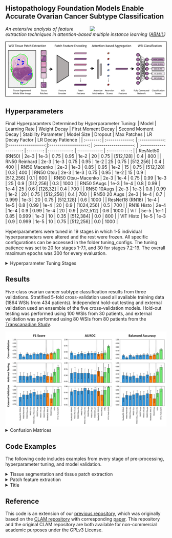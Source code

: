 ## Histopathology Foundation Models Enable Accurate Ovarian Cancer Subtype Classification
<img src="CISTIB logo.png" align="right" width="240"/>

*An extensive analysis of feature extraction techniques in attention-based multiple instance learning ([ABMIL](https://proceedings.mlr.press/v80/ilse18a.html?ref=https://githubhelp.com))* 


<img src="ABMILpipelineUpdate-min.png" align="centre" width="900"/>

## Hyperparameters
Final Hyperparamters Determined by Hyperparameter Tuning: 
| Model | Learning Rate | Weight Decay | First Moment Decay | Second Moment Decay | Stability Parameter | Model Size | Dropout | Max Patches | LR Decay Factor | LR Decay Patience | 
| :-------: | :-------------: | :------------: |:------------------:|:-------------------: | :-------------------: | :--------------------: | :-------: | :-----------: | :-----------: | :-----------: |
| ResNet50 (RN50) | 2e-3 | 1e-3 | 0.75 | 0.95 | 1e-2 | 20 | 0.75 | [512,128] | 0.4 | 800 | 
| RN50 Reinhard  | 2e-3 | 1e-3 | 0.75 | 0.95 | 1e-2 | 25 | 0.75 | [512,256] | 0.4 | 400 | 
| RN50 Macenko | 2e-3 | 1e-3 | 0.85 | 0.95 | 1e-2 | 15 | 0.75 | [512,128] | 0.3 | 400 | 
| RN50 Otsu | 2e-3 | 1e-3 | 0.75 | 0.95 | 1e-2 | 15 | 0.9 | [512,256] | 0.1 | 600 | 
| RN50 Otsu+Macenko | 2e-3 | 1e-4 | 0.75 | 0.99 | 1e-3 | 25 |  0.9 | [512,256] | 0.3 | 1000 | 
| RN50 5Augs | 1e-3 | 1e-4 | 0.8 | 0.99 | 1e-4 | 25 | 0.6 | [128,32] | 0.4 | 700 | 
| RN50 10Augs | 2e-3 | 1e-3 | 0.8 | 0.99 | 1e-2 | 20 | 0.75 | [512,256] | 0.4 | 700 | 
| RN50 20 Augs | 2e-3 | 1e-4 | 0.7 | 0.999 | 1e-3 | 20 | 0.75 | [512,128] | 0.6 | 1000 | 
| ResNet18 (RN18) | 1e-4 | 1e-5 | 0.8 | 0.99 | 1e-4 | 20 | 0.9 | [1024,256] | 0.5 | 700 | 
| RN18 Histo | 2e-4 | 1e-4 | 0.9 | 0.99 | 1e-4 | 20 | 0.9 | [512,512] | 0.6 | 1000 | 
| ViT | 5e-5 | 1e-1 | 0.85 | 0.999 | 1e-3 | 10 | 0.35 | [512,384] | 0.0 | 800 | 
| ViT Histo | 1e-5 | 1e-3 | 0.9 | 0.999 | 1e-5 | 10 | 0.75 | [512,256] | 0.0 | 1000 | 



Hyperparameters were tuned in 19 stages in which 1-5 individual hyperparameters were altered and the rest were frozen. All specific configurations can be accessed in the folder tuning_configs. The tuning patience was set to 20 for stages 1-7.1, and 30 for stages 7.2-19. The overall maximum epochs was 300 for every evaluation.

<details>
<summary>
Hyperparameter Tuning Stages
</summary>
An issue with unstable random seeds effected some early experiments, but this was resolved before tuning stage 11 for each model. Models which were not effected by this were not subject to tuning stages 11 and 12, which repeated previous models using fixed random seeds.

- Stage 1: Learning Rate, Model Size
- Stage 2: Dropout, Max Patches
- Stage 3: First Moment Decay, Second Moment Decay
- Stage 4: Weight Decay, Learning Rate
- Stage 5: First Moment Decay, Stability Parameter
- Stage 6: Model Size, Max Patches
- Stage 7: LR Decay Factor, LR Decay Patience
- Stage 8: Learning Rate, Dropout
- Stage 9: Model Size
- Stage 10: Learning Rate, Model Size, LR Decay Patience
- Stage 11: Repeat of stage 10 with fixed random seeds
- Stage 12: Repeat of best from first 9 stages with fixed random seeds
- Stage 13: Dropout, Max Patches
- Stage 14: LR Decay Factor, LR Decay Patience
- Stage 15: Learning Rate, Model Size
- Stage 16: Max Patches, Weight Decay
- Stage 17: Model Size
- Stage 18: First Moment Decay, Second Moment Decay
- Stage 19: Learning Rate, First Moment Decay, Model Size, Dropout, Max Patches  


</details>

## Results

Five-class ovarian cancer subtype classification results from three validations. Stratified 5-fold cross-validation used all available training data (1864 WSIs from 434 patients). Independent hold-out testing and external validation used an ensemble of the five cross-validation models. Hold-out testing was performed using 100 WSIs from 30 patients, and external validation was performed using 80 WSIs from 80 patients from the [Transcanadian Study](https://www.medicalimageanalysis.com/data/ovarian-carcinomas-histopathology-dataset). 

<img src="PreprocessingResults.png" align="centre" width="900"/>

<details>
<summary>
Confusion Matrices
</summary>


<details>
<summary>
ResNet50 Baseline Cross-Validation
</summary>

|  | HGSC | LGSC |  CCC | EC | MC |
| :----------: | :----------: | :----------: | :----------: | :----------: | :----------: |
| HGSC | **1175** | 19 | 25 | 37 | 10 |
| LGSC | 62 | **22** | 2 | 4 | 2 |
| CCC | 60 | 4 | **120** | 6 | 8 |
| EC | 48 | 4 | 1 | **131** | 25 |
| MC | 8 | 0 | 6 | 40 | **45** |

class 0 precision: 0.86844 recall: 0.92812 f1: 0.89729

class 1 precision: 0.44898 recall: 0.23913 f1: 0.31206

class 2 precision: 0.77922 recall: 0.60606 f1: 0.68182

class 3 precision: 0.60092 recall: 0.62679 f1: 0.61358

class 4 precision: 0.50000 recall: 0.45455 f1: 0.47619

</details>

<details>
<summary>
ResNet50 Baseline Hold-out Testing
</summary>

|  | HGSC | LGSC |  CCC | EC | MC |
| :----------: | :----------: | :----------: | :----------: | :----------: | :----------: |
| HGSC | **20** | 0 | 0 | 0 | 0 |
| LGSC | 6 | **6** | 0 | 4 | 4 |
| CCC | 9 | 2 | **8** | 1 | 0 |
| EC | 3 | 0 | 0 | **17** | 0 |
| MC | 3 | 0 | 2 | 0 | **15** |

class 0 precision: 0.48780 recall: 1.00000 f1: 0.65574

class 1 precision: 0.75000 recall: 0.30000 f1: 0.42857

class 2 precision: 0.80000 recall: 0.40000 f1: 0.53333

class 3 precision: 0.77273 recall: 0.85000 f1: 0.80952

class 4 precision: 0.78947 recall: 0.75000 f1: 0.76923

</details>


<details>
<summary>
ResNet50 Baseline External Validation
</summary>

|  | HGSC | LGSC |  CCC | EC | MC |
| :----------: | :----------: | :----------: | :----------: | :----------: | :----------: |
| HGSC | **26** | 0 | 0 | 4 | 0 |
| LGSC | 7 | **2** | 0 | 0 | 0 |
| CCC | 2 | 1 | **17** | 0 | 0 |
| EC | 2 | 0 | 0 | **9** | 0 |
| MC | 0 | 0 | 0 | 3 | **7** |

class 0 precision: 0.70270 recall: 0.86667 f1: 0.77612

class 1 precision: 0.66667 recall: 0.22222 f1: 0.33333

class 2 precision: 1.00000 recall: 0.85000 f1: 0.91892

class 3 precision: 0.56250 recall: 0.81818 f1: 0.66667

class 4 precision: 1.00000 recall: 0.70000 f1: 0.82353

</details>

<details>
<summary>
ResNet50 Reinhard Normalised Cross-Validation
</summary>

|  | HGSC | LGSC |  CCC | EC | MC |
| :----------: | :----------: | :----------: | :----------: | :----------: | :----------: |
| HGSC | **1158** | 8 | 60 | 25 | 15 |
| LGSC | 70 | **13** | 5 | 1 | 3 |
| CCC | 56 | 5 | **126** | 0 | 11 |
| EC | 54 | 8 | 3 | **89** | 55 |
| MC | 11 | 0 | 8 | 36 | **44** |



</details>

<details>
<summary>
ResNet50 Reinhard Normalised Hold-out Testing
</summary>

|  | HGSC | LGSC |  CCC | EC | MC |
| :----------: | :----------: | :----------: | :----------: | :----------: | :----------: |
| HGSC | **20** | 0 | 0 | 0 | 0 |
| LGSC | 7 | **6** | 0 | 3 | 4 |
| CCC | 9 | 1 | **10** | 0 | 0 |
| EC | 5 | 1 | 0 | **13** | 1 |
| MC | 2 | 0 | 2 | 0 | **16** |


</details>


<details>
<summary>
ResNet50 Reinhard Normalised External Validation
</summary>

|  | HGSC | LGSC |  CCC | EC | MC |
| :----------: | :----------: | :----------: | :----------: | :----------: | :----------: |
| HGSC | **25** | 0 | 2 | 3 | 0 |
| LGSC | 4 | **4** | 1 | 0 | 0 |
| CCC | 3 | 1 | **16** | 0 | 0 |
| EC | 1 | 0 | 0 | **10** | 0 |
| MC | 0 | 0 | 0 | 2 | **8** |

class 0 precision: 0.75758 recall: 0.83333 f1: 0.79365

class 1 precision: 0.80000 recall: 0.44444 f1: 0.57143

class 2 precision: 0.84211 recall: 0.80000 f1: 0.82051

class 3 precision: 0.66667 recall: 0.90909 f1: 0.76923

class 4 precision: 1.00000 recall: 0.80000 f1: 0.88889

</details>

<details>
<summary>
ResNet50 Macenko Normalised Cross-Validation
</summary>

|  | HGSC | LGSC |  CCC | EC | MC |
| :----------: | :----------: | :----------: | :----------: | :----------: | :----------: |
| HGSC | **1154** | 23 | 50 | 33 | 6 |
| LGSC | 55 | **31** | 1 | 3 | 2 |
| CCC | 68 | 3 | **120** | 1 | 6 |
| EC | 48 | 9 | 1 | **130** | 21 |
| MC | 9 | 1 | 7 | 41 | **41** |

class 0 precision: 0.86507 recall: 0.91153 f1: 0.88769

class 1 precision: 0.46269 recall: 0.33696 f1: 0.38994

class 2 precision: 0.67039 recall: 0.60606 f1: 0.63660

class 3 precision: 0.62500 recall: 0.62201 f1: 0.62350

class 4 precision: 0.53947 recall: 0.41414 f1: 0.46857

</details>

<details>
<summary>
ResNet50 Macenko Normalised Hold-out Testing
</summary>

|  | HGSC | LGSC |  CCC | EC | MC |
| :----------: | :----------: | :----------: | :----------: | :----------: | :----------: |
| HGSC | **20** | 0 | 0 | 0 | 0 |
| LGSC | 7 | **7** | 0 | 4 | 2 |
| CCC | 10 | 1 | **9** | 0 | 0 |
| EC | 4 | 2 | 0 | **14** | 0 |
| MC | 5 | 0 | 2 | 0 | **13** |

class 0 precision: 0.43478 recall: 1.00000 f1: 0.60606

class 1 precision: 0.70000 recall: 0.35000 f1: 0.46667

class 2 precision: 0.81818 recall: 0.45000 f1: 0.58065

class 3 precision: 0.77778 recall: 0.70000 f1: 0.73684

class 4 precision: 0.86667 recall: 0.65000 f1: 0.74286

</details>


<details>
<summary>
ResNet50 Macenko Normalised External Validation
</summary>

|  | HGSC | LGSC |  CCC | EC | MC |
| :----------: | :----------: | :----------: | :----------: | :----------: | :----------: |
| HGSC | **29** | 0 | 0 | 1 | 0 |
| LGSC | 6 | **3** | 0 | 0 | 0 |
| CCC | 2 | 2 | **16** | 0 | 0 |
| EC | 2 | 0 | 0 | **8** | 1 |
| MC | 0 | 0 | 0 | 1 | **9** |

class 0 precision: 0.74359 recall: 0.96667 f1: 0.84058

class 1 precision: 0.60000 recall: 0.33333 f1: 0.42857

class 2 precision: 1.00000 recall: 0.80000 f1: 0.88889

class 3 precision: 0.80000 recall: 0.72727 f1: 0.76190

class 4 precision: 0.90000 recall: 0.90000 f1: 0.90000

</details>


<details>
<summary>
ResNet50 Otsu Thresholding Cross-Validation
</summary>

|  | HGSC | LGSC |  CCC | EC | MC |
| :----------: | :----------: | :----------: | :----------: | :----------: | :----------: |
| HGSC | **1169** | 28 | 23 | 34 | 12 |
| LGSC | 62 | **25** | 1 | 2 | 2 |
| CCC | 73 | 4 | **113** | 3 | 5 |
| EC | 55 | 2 | 5 | **116** | 31 |
| MC | 10 | 0 | 7 | 45 | **37** |

class 0 precision: 0.85391 recall: 0.92338 f1: 0.88729

class 1 precision: 0.42373 recall: 0.27174 f1: 0.33113

class 2 precision: 0.75839 recall: 0.57071 f1: 0.65130

class 3 precision: 0.58000 recall: 0.55502 f1: 0.56724

class 4 precision: 0.42529 recall: 0.37374 f1: 0.39785

</details>

<details>
<summary>
ResNet50 Otsu Thresholding Hold-out Testing
</summary>

|  | HGSC | LGSC |  CCC | EC | MC |
| :----------: | :----------: | :----------: | :----------: | :----------: | :----------: |
| HGSC | **20** | 0 | 0 | 0 | 0 |
| LGSC | 6 | **9** | 0 | 3 | 2 |
| CCC | 10 | 3 | **7** | 0 | 0 |
| EC | 3 | 1 | 0 | **16** | 0 |
| MC | 5 | 0 | 2 | 0 | **13** |

class 0 precision: 0.45455 recall: 1.00000 f1: 0.62500

class 1 precision: 0.69231 recall: 0.45000 f1: 0.54545

class 2 precision: 0.77778 recall: 0.35000 f1: 0.48276

class 3 precision: 0.84211 recall: 0.80000 f1: 0.82051

class 4 precision: 0.86667 recall: 0.65000 f1: 0.74286


</details>


<details>
<summary>
ResNet50 Otsu Thresholding External Validation
</summary>

|  | HGSC | LGSC |  CCC | EC | MC |
| :----------: | :----------: | :----------: | :----------: | :----------: | :----------: |
| HGSC | **30** | 0 | 0 | 0 | 0 |
| LGSC | 5 | **4** | 0 | 0 | 0 |
| CCC | 3 | 1 | **16** | 0 | 0 |
| EC | 2 | 0 | 0 | **9** | 0 |
| MC | 0 | 0 | 0 | 2 | **8** |

class 0 precision: 0.75000 recall: 1.00000 f1: 0.85714

class 1 precision: 0.80000 recall: 0.44444 f1: 0.57143

class 2 precision: 1.00000 recall: 0.80000 f1: 0.88889

class 3 precision: 0.81818 recall: 0.81818 f1: 0.81818

class 4 precision: 1.00000 recall: 0.80000 f1: 0.88889

</details>



<details>
<summary>
ResNet50 Otsu+Macenko Cross-Validation
</summary>

|  | HGSC | LGSC |  CCC | EC | MC |
| :----------: | :----------: | :----------: | :----------: | :----------: | :----------: |
| HGSC | **1163** | 34 | 33 | 32 | 4 |
| LGSC | 54 | **29** | 6 | 2 | 1 |
| CCC | 69 | 3 | **118** | 3 | 5 |
| EC | 50 | 6 | 2 | **127** | 24 |
| MC | 12 | 1 | 3 | 37 | **46** |

class 0 precision: 0.86276 recall: 0.91864 f1: 0.88982

class 1 precision: 0.39726 recall: 0.31522 f1: 0.35152

class 2 precision: 0.72840 recall: 0.59596 f1: 0.65556

class 3 precision: 0.63184 recall: 0.60766 f1: 0.61951

class 4 precision: 0.57500 recall: 0.46465 f1: 0.51397

</details>

<details>
<summary>
ResNet50 Otsu+Macenko Hold-out Testing
</summary>

|  | HGSC | LGSC |  CCC | EC | MC |
| :----------: | :----------: | :----------: | :----------: | :----------: | :----------: |
| HGSC | **20** | 0 | 0 | 0 | 0 |
| LGSC | 8 | **7** | 0 | 3 | 2 |
| CCC | 9 | 2 | **9** | 0 | 0 |
| EC | 4 | 2 | 0 | **14** | 0 |
| MC | 7 | 0 | 2 | 2 | **9** |

class 0 precision: 0.41667 recall: 1.00000 f1: 0.58824

class 1 precision: 0.63636 recall: 0.35000 f1: 0.45161

class 2 precision: 0.81818 recall: 0.45000 f1: 0.58065

class 3 precision: 0.73684 recall: 0.70000 f1: 0.71795

class 4 precision: 0.81818 recall: 0.45000 f1: 0.58065

</details>


<details>
<summary>
ResNet50 Otsu+Macenko External Validation
</summary>

|  | HGSC | LGSC |  CCC | EC | MC |
| :----------: | :----------: | :----------: | :----------: | :----------: | :----------: |
| HGSC | **29** | 0 | 0 | 1 | 0 |
| LGSC | 5 | **4** | 0 | 0 | 0 |
| CCC | 2 | 0 | **18** | 0 | 0 |
| EC | 2 | 0 | 0 | **9** | 0 |
| MC | 1 | 0 | 0 | 0 | **9** |

class 0 precision: 0.74359 recall: 0.96667 f1: 0.84058

class 1 precision: 1.00000 recall: 0.44444 f1: 0.61538

class 2 precision: 1.00000 recall: 0.90000 f1: 0.94737

class 3 precision: 0.90000 recall: 0.81818 f1: 0.85714

class 4 precision: 1.00000 recall: 0.90000 f1: 0.94737

</details>


<details>
<summary>
ResNet50 5Augs Cross-Validation
</summary>

|  | HGSC | LGSC |  CCC | EC | MC |
| :----------: | :----------: | :----------: | :----------: | :----------: | :----------: |
| HGSC | **1144** | 41 | 23 | 51 | 7 |
| LGSC | 56 | **29** | 4 | 2 | 1 |
| CCC | 67 | 6 | **116** | 2 | 7 |
| EC | 53 | 6 | 0 | **121** | 29 |
| MC | 12 | 0 | 4 | 35 | **48** |


</details>

<details>
<summary>
ResNet50 5Augs Hold-out Testing
</summary>

|  | HGSC | LGSC |  CCC | EC | MC |
| :----------: | :----------: | :----------: | :----------: | :----------: | :----------: |
| HGSC | **20** | 0 | 0 | 0 | 0 |
| LGSC | 6 | **7** | 1 | 4 | 2 |
| CCC | 10 | 3 | **7** | 0 | 0 |
| EC | 4 | 0 | 0 | **16** | 0 |
| MC | 3 | 0 | 2 | 0 | **15** |


</details>


<details>
<summary>
ResNet50 5Augs External Validation
</summary>

|  | HGSC | LGSC |  CCC | EC | MC |
| :----------: | :----------: | :----------: | :----------: | :----------: | :----------: |
| HGSC | **28** | 0 | 0 | 2 | 0 |
| LGSC | 4 | **4** | 0 | 1 | 0 |
| CCC | 2 | 1 | **17** | 0 | 0 |
| EC | 2 | 0 | 0 | **9** | 0 |
| MC | 0 | 0 | 0 | 3 | **7** |

class 0 precision: 0.77778 recall: 0.93333 f1: 0.84848

class 1 precision: 0.80000 recall: 0.44444 f1: 0.57143

class 2 precision: 1.00000 recall: 0.85000 f1: 0.91892

class 3 precision: 0.60000 recall: 0.81818 f1: 0.69231

class 4 precision: 1.00000 recall: 0.70000 f1: 0.82353

</details>



<details>
<summary>
ResNet50 10Augs Cross-Validation
</summary>

|  | HGSC | LGSC |  CCC | EC | MC |
| :----------: | :----------: | :----------: | :----------: | :----------: | :----------: |
| HGSC | **1164** | 29 | 25 | 42 | 6 |
| LGSC | 57 | **32** | 1 | 1 | 1 |
| CCC | 55 | 6 | **132** | 5 | 0 |
| EC | 47 | 6 | 1 | **131** | 24 |
| MC | 10 | 0 | 7 | 43 | **39** |

class 0 precision: 0.87322 recall: 0.91943 f1: 0.89573

class 1 precision: 0.43836 recall: 0.34783 f1: 0.38788

class 2 precision: 0.79518 recall: 0.66667 f1: 0.72527

class 3 precision: 0.59009 recall: 0.62679 f1: 0.60789

class 4 precision: 0.55714 recall: 0.39394 f1: 0.46154

</details>

<details>
<summary>
ResNet50 10Augs Hold-out Testing
</summary>

|  | HGSC | LGSC |  CCC | EC | MC |
| :----------: | :----------: | :----------: | :----------: | :----------: | :----------: |
| HGSC | **19** | 0 | 0 | 1 | 0 |
| LGSC | 6 | **7** | 0 | 4 | 3 |
| CCC | 11 | 3 | **6** | 0 | 0 |
| EC | 4 | 0 | 0 | **16** | 0 |
| MC | 2 | 0 | 2 | 0 | **16** |

class 0 precision: 0.45238 recall: 0.95000 f1: 0.61290

class 1 precision: 0.70000 recall: 0.35000 f1: 0.46667

class 2 precision: 0.75000 recall: 0.30000 f1: 0.42857

class 3 precision: 0.76190 recall: 0.80000 f1: 0.78049

class 4 precision: 0.84211 recall: 0.80000 f1: 0.82051

</details>


<details>
<summary>
ResNet50 10Augs External Validation
</summary>

|  | HGSC | LGSC |  CCC | EC | MC |
| :----------: | :----------: | :----------: | :----------: | :----------: | :----------: |
| HGSC | **28** | 0 | 0 | 2 | 0 |
| LGSC | 4 | **5** | 0 | 0 | 0 |
| CCC | 2 | 2 | **16** | 0 | 0 |
| EC | 1 | 1 | 0 | **9** | 0 |
| MC | 0 | 0 | 0 | 3 | **7** |

class 0 precision: 0.80000 recall: 0.93333 f1: 0.86154

class 1 precision: 0.62500 recall: 0.55556 f1: 0.58824

class 2 precision: 1.00000 recall: 0.80000 f1: 0.88889

class 3 precision: 0.64286 recall: 0.81818 f1: 0.72000

class 4 precision: 1.00000 recall: 0.70000 f1: 0.82353

</details>


<details>
<summary>
ResNet50 20Augs Cross-Validation
</summary>

|  | HGSC | LGSC |  CCC | EC | MC |
| :----------: | :----------: | :----------: | :----------: | :----------: | :----------: |
| HGSC | **1125** | 48 | 50 | 40 | 3 |
| LGSC | 53 | **31** | 4 | 2 | 2 |
| CCC | 51 | 10 | **127** | 3 | 7 |
| EC | 46 | 3 | 1 | **126** | 33 |
| MC | 10 | 0 | 5 | 36 | **48** |

class 0 precision: 0.87549 recall: 0.88863 f1: 0.88201

class 1 precision: 0.33696 recall: 0.33696 f1: 0.33696

class 2 precision: 0.67914 recall: 0.64141 f1: 0.65974

class 3 precision: 0.60870 recall: 0.60287 f1: 0.60577

class 4 precision: 0.51613 recall: 0.48485 f1: 0.50000

</details>

<details>
<summary>
ResNet50 20Augs Hold-out Testing
</summary>

|  | HGSC | LGSC |  CCC | EC | MC |
| :----------: | :----------: | :----------: | :----------: | :----------: | :----------: |
| HGSC | **19** | 0 | 0 | 1 | 0 |
| LGSC | 6 | **6** | 1 | 4 | 3 |
| CCC | 6 | 2 | **11** | 1 | 0 |
| EC | 4 | 0 | 0 | **16** | 0 |
| MC | 1 | 0 | 3 | 0 | **16** |

class 0 precision: 0.52778 recall: 0.95000 f1: 0.67857

class 1 precision: 0.75000 recall: 0.30000 f1: 0.42857

class 2 precision: 0.73333 recall: 0.55000 f1: 0.62857

class 3 precision: 0.72727 recall: 0.80000 f1: 0.76190

class 4 precision: 0.84211 recall: 0.80000 f1: 0.82051

</details>


<details>
<summary>
ResNet50 20Augs External Validation
</summary>

|  | HGSC | LGSC |  CCC | EC | MC |
| :----------: | :----------: | :----------: | :----------: | :----------: | :----------: |
| HGSC | **26** | 1 | 1 | 2 | 0 |
| LGSC | 3 | **6** | 0 | 0 | 0 |
| CCC | 2 | 1 | **17** | 0 | 0 |
| EC | 2 | 0 | 0 | **9** | 0 |
| MC | 0 | 0 | 0 | 2 | **8** |

class 0 precision: 0.78788 recall: 0.86667 f1: 0.82540

class 1 precision: 0.75000 recall: 0.66667 f1: 0.70588

class 2 precision: 0.94444 recall: 0.85000 f1: 0.89474

class 3 precision: 0.69231 recall: 0.81818 f1: 0.75000

class 4 precision: 1.00000 recall: 0.80000 f1: 0.88889

</details>

<details>
<summary>
ResNet18 Baseline Cross-Validation
</summary>

|  | HGSC | LGSC |  CCC | EC | MC |
| :----------: | :----------: | :----------: | :----------: | :----------: | :----------: |
| HGSC | **1179** | 37 | 32 | 12 | 6 |
| LGSC | 55 | **32** | 4 | 0 | 1 |
| CCC | 57 | 2 | **137** | 1 | 1 |
| EC | 56 | 7 | 10 | **98** | 38 |
| MC | 18 | 1 | 5 | 39 | **36** |

class 0 precision: 0.86374 recall: 0.93128 f1: 0.89624

class 1 precision: 0.40506 recall: 0.34783 f1: 0.37427

class 2 precision: 0.72872 recall: 0.69192 f1: 0.70984

class 3 precision: 0.65333 recall: 0.46890 f1: 0.54596

class 4 precision: 0.43902 recall: 0.36364 f1: 0.39779

</details>

<details>
<summary>
ResNet18 Baseline Hold-out Testing
</summary>

|  | HGSC | LGSC |  CCC | EC | MC |
| :----------: | :----------: | :----------: | :----------: | :----------: | :----------: |
| HGSC | **20** | 0 | 0 | 0 | 0 |
| LGSC | 6 | **8** | 0 | 2 | 4 |
| CCC | 9 | 3 | **8** | 0 | 0 |
| EC | 6 | 1 | 0 | **13** | 0 |
| MC | 3 | 0 | 2 | 0 | **15** |

class 0 precision: 0.45455 recall: 1.00000 f1: 0.62500

class 1 precision: 0.66667 recall: 0.40000 f1: 0.50000

class 2 precision: 0.80000 recall: 0.40000 f1: 0.53333

class 3 precision: 0.86667 recall: 0.65000 f1: 0.74286

class 4 precision: 0.78947 recall: 0.75000 f1: 0.76923

</details>


<details>
<summary>
ResNet18 Baseline External Validation
</summary>

|  | HGSC | LGSC |  CCC | EC | MC |
| :----------: | :----------: | :----------: | :----------: | :----------: | :----------: |
| HGSC | **28** | 0 | 0 | 2 | 0 |
| LGSC | 5 | **4** | 0 | 0 | 0 |
| CCC | 2 | 1 | **17** | 0 | 0 |
| EC | 2 | 0 | 0 | **9** | 0 |
| MC | 0 | 0 | 0 | 1 | **9** |

class 0 precision: 0.75676 recall: 0.93333 f1: 0.83582

class 1 precision: 0.80000 recall: 0.44444 f1: 0.57143

class 2 precision: 1.00000 recall: 0.85000 f1: 0.91892

class 3 precision: 0.75000 recall: 0.81818 f1: 0.78261

class 4 precision: 1.00000 recall: 0.90000 f1: 0.94737

</details>


<details>
<summary>
ResNet18 Histo Cross-Validation
</summary>

|  | HGSC | LGSC |  CCC | EC | MC |
| :----------: | :----------: | :----------: | :----------: | :----------: | :----------: |
| HGSC | **1165** | 26 | 29 | 43 | 3 |
| LGSC | 54 | **27** | 8 | 1 | 2 |
| CCC | 56 | 3 | **136** | 1 | 2 |
| EC | 56 | 5 | 1 | **121** | 26 |
| MC | 10 | 2 | 7 | 33 | **47** |

class 0 precision: 0.86875 recall: 0.92022 f1: 0.89375

class 1 precision: 0.42857 recall: 0.29348 f1: 0.34839

class 2 precision: 0.75138 recall: 0.68687 f1: 0.71768

class 3 precision: 0.60804 recall: 0.57895 f1: 0.59314

class 4 precision: 0.58750 recall: 0.47475 f1: 0.52514


</details>

<details>
<summary>
ResNet18 Histo Hold-out Testing
</summary>

|  | HGSC | LGSC |  CCC | EC | MC |
| :----------: | :----------: | :----------: | :----------: | :----------: | :----------: |
| HGSC | **19** | 0 | 0 | 1 | 0 |
| LGSC | 9 | **2** | 2 | 4 | 3 |
| CCC | 5 | 1 | **14** | 0 | 0 |
| EC | 6 | 1 | 0 | **13** | 0 |
| MC | 3 | 0 | 0 | 0 | **17** |

class 0 precision: 0.45238 recall: 0.95000 f1: 0.61290

class 1 precision: 0.50000 recall: 0.10000 f1: 0.16667

class 2 precision: 0.87500 recall: 0.70000 f1: 0.77778

class 3 precision: 0.72222 recall: 0.65000 f1: 0.68421

class 4 precision: 0.85000 recall: 0.85000 f1: 0.85000

</details>


<details>
<summary>
ResNet18 Histo External Validation
</summary>

|  | HGSC | LGSC |  CCC | EC | MC |
| :----------: | :----------: | :----------: | :----------: | :----------: | :----------: |
| HGSC | **22** | 0 | 0 | 8 | 0 |
| LGSC | 5 | **4** | 0 | 0 | 0 |
| CCC | 4 | 2 | **14** | 0 | 0 |
| EC | 1 | 0 | 0 | **6** | 4 |
| MC | 0 | 0 | 0 | 1 | **9** |

class 0 precision: 0.68750 recall: 0.73333 f1: 0.70968

class 1 precision: 0.66667 recall: 0.44444 f1: 0.53333

class 2 precision: 1.00000 recall: 0.70000 f1: 0.82353

class 3 precision: 0.40000 recall: 0.54545 f1: 0.46154

class 4 precision: 0.69231 recall: 0.90000 f1: 0.78261


</details>





<details>
<summary>
ViT-L Baseline Cross-validation
</summary>

|  | HGSC | LGSC |  CCC | EC | MC |
| :----------: | :----------: | :----------: | :----------: | :----------: | :----------: |
| HGSC | **1149** | 53 | 27 | 29 | 8 |
| LGSC | 44 | **37** | 4 | 2 | 5 |
| CCC | 51 | 5 | **135** | 1 | 6 |
| EC | 44 | 5 | 0 | **120** | 40 |
| MC | 3 | 1 | 4 | 35 | **56** |


class 0 precision: 0.89001 recall: 0.90758 f1: 0.89871

class 1 precision: 0.36634 recall: 0.40217 f1: 0.38342

class 2 precision: 0.79412 recall: 0.68182 f1: 0.73370

class 3 precision: 0.64171 recall: 0.57416 f1: 0.60606

class 4 precision: 0.48696 recall: 0.56566 f1: 0.52336

</details>


<details>
<summary>
ViT-L Baseline Hold-out Testing
</summary>

|  | HGSC | LGSC |  CCC | EC | MC |
| :----------: | :----------: | :----------: | :----------: | :----------: | :----------: |
| HGSC | **10** | 0 | 0 | 0 | 0 |
| LGSC | 1 | **10** | 2 | 5 | 2 |
| CCC | 5 | 1 | **14** | 0 | 0 |
| EC | 2 | 0 | 0 | **15** | 3 |
| MC | 1 | 0 | 2 | 0 | **17** |

class 0 precision: 0.68966 recall: 1.00000 f1: 0.81633

class 1 precision: 0.90909 recall: 0.50000 f1: 0.64516

class 2 precision: 0.77778 recall: 0.70000 f1: 0.73684

class 3 precision: 0.75000 recall: 0.75000 f1: 0.75000

class 4 precision: 0.77273 recall: 0.85000 f1: 0.80952

</details>


<details>
<summary>
ViT-L Baseline External Validation
</summary>

|  | HGSC | LGSC |  CCC | EC | MC |
| :----------: | :----------: | :----------: | :----------: | :----------: | :----------: |
| HGSC | **28** | 0 | 1 | 1 | 0 |
| LGSC | 4 | **3** | 1 | 1 | 0 |
| CCC | 1 | 0 | **19** | 0 | 0 |
| EC | 2 | 0 | 0 | **9** | 0 |
| MC | 0 | 0 | 0 | 0 | **10** |


class 0 precision: 0.80000 recall: 0.93333 f1: 0.86154

class 1 precision: 1.00000 recall: 0.33333 f1: 0.50000

class 2 precision: 0.90476 recall: 0.95000 f1: 0.92683

class 3 precision: 0.81818 recall: 0.81818 f1: 0.81818

class 4 precision: 1.00000 recall: 1.00000 f1: 1.00000


</details>


  
<details>
<summary>
ViT-L Histo (UNI) Cross-validation
</summary>

|  | HGSC | LGSC |  CCC | EC | MC |
| :----------: | :----------: | :----------: | :----------: | :----------: | :----------: |
| HGSC | **1165** | 46 | 28 | 25 | 2 |
| LGSC | 39 | **43** | 7 | 3 | 0 |
| CCC | 29 | 10 | **154** | 3 | 2 |
| EC | 21 | 4 | 2 | **173** | 9 |
| MC | 1 | 0 | 4 | 28 | **66** |

class 0 precision: 0.92829 recall: 0.92022 f1: 0.92424

class 1 precision: 0.41748 recall: 0.46739 f1: 0.44103

class 2 precision: 0.78974 recall: 0.77778 f1: 0.78372

class 3 precision: 0.74569 recall: 0.82775 f1: 0.78458

class 4 precision: 0.83544 recall: 0.66667 f1: 0.74157

</details>


<details>
<summary>
ViT-L Histo (UNI) Hold-out Testing
</summary>

|  | HGSC | LGSC |  CCC | EC | MC |
| :----------: | :----------: | :----------: | :----------: | :----------: | :----------: |
| HGSC | **18** | 0 | 0 | 2 | 0 |
| LGSC | 0 | **14** | 2 | 2 | 2 |
| CCC | 3 | 0 | **17** | 0 | 0 |
| EC | 1 | 0 | 0 | **19** | 0 |
| MC | 0 | 0 | 0 | 0 | **20** |

class 0 precision: 0.81818 recall: 0.90000 f1: 0.85714

class 1 precision: 1.00000 recall: 0.70000 f1: 0.82353

class 2 precision: 0.89474 recall: 0.85000 f1: 0.87179

class 3 precision: 0.82609 recall: 0.95000 f1: 0.88372

class 4 precision: 0.90909 recall: 1.00000 f1: 0.95238


</details>


<details>
<summary>
ViT-L Histo (UNI) External Validation
</summary>


|  | HGSC | LGSC |  CCC | EC | MC |
| :----------: | :----------: | :----------: | :----------: | :----------: | :----------: |
| HGSC | **27** | 0 | 1 | 2 | 0 |
| LGSC | 0 | **9** | 0 | 0 | 0 |
| CCC | 0 | 1 | **19** | 0 | 0 |
| EC | 0 | 0 | 0 | **10** | 1 |
| MC | 0 | 0 | 0 | 1 | **9** |

class 0 precision: 1.00000 recall: 0.90000 f1: 0.94737

class 1 precision: 0.90000 recall: 1.00000 f1: 0.94737

class 2 precision: 0.95000 recall: 0.95000 f1: 0.95000

class 3 precision: 0.76923 recall: 0.90909 f1: 0.83333

class 4 precision: 0.90000 recall: 0.90000 f1: 0.90000

</details>

</details>

## Code Examples
The following code includes examples from every stage of pre-processing, hyperparameter tuning, and model validation.  

<details>
<summary>
Tissue segmentation and tissue patch extraction 
</summary>
1024x1024 pixel patches at 40x native magnification for internal data and 512x512 at 20x native magnification for external data, so that after downsampling to apparent 10x magnification, patches will be 256x256. 

``` shell
## Internal data with CLAM default segmentation paramters 
python create_patches_fp.py --source "/mnt/data/Katie_WSI/edrive" --save_dir "/mnt/results/patches/ovarian_leeds_mag40x_patch1024_DGX_fp" --patch_size 1024 --step_size 1024 --seg --patch --stitch
## Internal data with Otsu thresholding segmentation and manually adjusted parameters
python create_patches_fp.py --source "/mnt/data/Katie_WSI/edrive" --save_dir "/mnt/results/patches/ovarian_leeds_mag40x_patch1024_DGX_fp_otsu" --patch_size 1024 --step_size 1024 --seg --patch --stitch --max_holes 100 --closing 20 --use_otsu --sthresh 0 --max_holes 20 --mthresh 15	
## External data with CLAM default segmentation parameters
python create_patches_fp.py --source "/mnt/data/transcanadian_WSI" --save_dir "/mnt/results/patches/transcanadian_mag20x_patch512_DGX_fp" --patch_size 512 --step_size 512 --seg --patch --stitch
## External data with Otsu thresholding segmentation and manually adjusted parameters
python create_patches_fp.py --source "/mnt/data/transcanadian_WSI" --save_dir "/mnt/results/patches/transcanadian_mag20x_patch512_DGX_fp_otsu" --patch_size 512 --step_size 512 --seg --patch --stitch --max_holes 100 --closing 20 --use_otsu --sthresh 0 --max_holes 20 --mthresh 15	
``` 
</details>


<details>
<summary>
Patch feature extraction 
</summary>
Feature extraction using 256x256 pixel patches at 10x apparent magnification, with various preprocessing and pretraining techniques, and model archiectures. Code here is for internal data, with the only notable difference in external data being a custom_downsample of 2 rather than 4 given the native 20x magnification rather than the internal 40x. All feature extraction models are ImageNet-pretrained unless explicitly listed as "histo-pretrained".

``` shell
## Baseline ResNet50
python extract_features_fp.py --hardware DGX --custom_downsample 4 --model_type 'resnet50' --data_h5_dir "/mnt/results/patches/ovarian_leeds_mag40x_patch1024_DGX_fp" --data_slide_dir "/mnt/data/Katie_WSI/edrive" --csv_path "dataset_csv/set_edrivepatches_ESGO_train_staging.csv" --feat_dir "/mnt/results/features/ovarian_leeds_resnet50_10x_features_DGX" --batch_size 32 --slide_ext .svs
## Baseline ResNet50 with Otsu thresholding in patch extraction
python extract_features_fp.py --hardware DGX --custom_downsample 4 --model_type 'resnet50' --data_h5_dir "/mnt/results/patches/ovarian_leeds_mag40x_patch1024_DGX_fp_otsu" --data_slide_dir "/mnt/data/Katie_WSI/edrive" --csv_path "dataset_csv/set_edrivepatches.csv" --feat_dir "/mnt/results/features/ovarian_leeds_resnet50_10x_features_DGX_otsu" --batch_size 32 --slide_ext .svs 
## Reinhard normalised ResNet50
python extract_features_fp.py --hardware DGX --custom_downsample 4 --model_type 'resnet50' --data_h5_dir "/mnt/results/patches/ovarian_leeds_mag40x_patch1024_DGX_fp" --data_slide_dir "/mnt/data/Katie_WSI/edrive" --csv_path "dataset_csv/set_edrivepatches.csv" --feat_dir "/mnt/results/features/ovarian_leeds_resnet50_10x_features_DGX_reinhard" --batch_size 32 --slide_ext .svs --use_transforms reinhard
## Macenko normalised ResNet50
python extract_features_fp.py --hardware DGX --custom_downsample 4 --model_type 'resnet50' --data_h5_dir "/mnt/results/patches/ovarian_leeds_mag40x_patch1024_DGX_fp" --data_slide_dir "/mnt/data/Katie_WSI/edrive" --csv_path "dataset_csv/set_edrivepatches.csv" --feat_dir "/mnt/results/features/ovarian_leeds_resnet50_10x_features_DGX_macenko" --batch_size 32 --slide_ext .svs --use_transforms macenko
## Macenko normalised ResNet50 with Otsu thresholding
python extract_features_fp.py --hardware DGX --custom_downsample 4 --model_type 'resnet50' --data_h5_dir "/mnt/results/patches/ovarian_leeds_mag40x_patch1024_DGX_fp_otsu" --data_slide_dir "/mnt/data/Katie_WSI/edrive" --csv_path "dataset_csv/set_edrivepatches.csv" --feat_dir "/mnt/results/features/ovarian_leeds_resnet50_10x_features_DGX_otsu_macenko" --batch_size 32 --slide_ext .svs --use_transforms macenko
## Colour augmented ResNet50 (Repeated 20 times)
python extract_features_fp.py --hardware DGX --custom_downsample 4 --model_type 'resnet50' --data_h5_dir "/mnt/results/patches/ovarian_leeds_mag40x_patch1024_DGX_fp" --data_slide_dir "/mnt/data/Katie_WSI/edrive" --csv_path "dataset_csv/set_edrivepatches.csv" --feat_dir "/mnt/results/features/ovarian_leeds_resnet50_10x_features_DGX_colourjitternorm_1" --batch_size 32 --slide_ext .svs --use_transforms colourjitternorm
## Baseline ResNet18
python extract_features_fp.py --hardware DGX --custom_downsample 4 --model_type 'resnet18' --data_h5_dir "/mnt/results/patches/ovarian_leeds_mag40x_patch1024_DGX_fp" --data_slide_dir "/mnt/data/Katie_WSI/edrive" --csv_path "dataset_csv/StagingAndIDSTrain_edrive.csv" --feat_dir "/mnt/results/features/ovarian_leeds_resnet18_10x_features_DGX" --batch_size 32 --slide_ext .svs
## Histo-pretrained ResNet18
python extract_features_fp.py --hardware DGX --custom_downsample 4 --model_type 'resnet18' --pretraining_dataset Histo --data_h5_dir "/mnt/results/patches/ovarian_leeds_mag40x_patch1024_DGX_fp" --data_slide_dir "/mnt/data/Katie_WSI/edrive" --csv_path "dataset_csv/StagingAndIDSTrain_edrive.csv" --feat_dir "/mnt/results/features/ovarian_leeds_resnet18_10x_features_DGX_histotrained_fixed224" --batch_size 32 --slide_ext .svs --use_transforms histo_resnet18_224
## ViT-L Baseline
python extract_features_fp.py --hardware DGX --custom_downsample 4 --model_type 'vit_l' --use_transforms uni_default --data_h5_dir "/mnt/results/patches/ovarian_leeds_mag40x_patch1024_DGX_fp" --data_slide_dir "/mnt/data/Katie_WSI/edrive" --csv_path "dataset_csv/StagingAndIDSTrain_edrive.csv" --feat_dir "/mnt/results/features/ovarian_leeds_vitl_10x_features_DGX" --batch_size 32 --slide_ext .svs
## Histo-pretrained ViT-L (UNI)
python extract_features_fp.py --hardware DGX --custom_downsample 4 --model_type 'uni' --use_transforms uni_default --data_h5_dir "/mnt/results/patches/ovarian_leeds_mag40x_patch1024_DGX_fp" --data_slide_dir "/mnt/data/Katie_WSI/edrive" --csv_path "dataset_csv/StagingAndIDSTrain_edrive.csv" --feat_dir "/mnt/results/features/ovarian_leeds_uni_10x_features_DGX" --batch_size 32 --slide_ext .svs
``` 
</details>

<details>
<summary>
Title
</summary>
Info

``` shell
code
``` 
</details>

## Reference
This code is an extension of our [previous repository](https://github.com/scjjb/DRAS-MIL), which was originally based on the [CLAM repository](https://github.com/mahmoodlab/CLAM) with corresponding [paper](https://www.nature.com/articles/s41551-020-00682-w). This repository and the original CLAM repository are both available for non-commercial academic purposes under the GPLv3 License.
